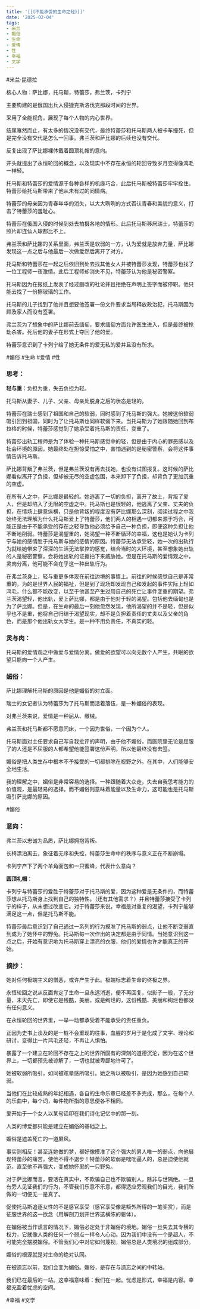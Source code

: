 ```yaml
---
title: '[[《不能承受的生命之轻》]]'
date: '2025-02-04'
tags:
- 米兰
- 媚俗
- 生命
- 爱情
- 性
- 幸福
- 文学
---
```

#米兰·昆德拉

核心人物：萨比娜，托马斯，特蕾莎，弗兰茨，卡列宁

主要构建的是俄国出兵入侵捷克斯洛伐克那段时间的世界。

采用了全能视角，展现了每个人物的内心世界。

结尾戛然而止，有太多的情况没有交代，最终特蕾莎和托马斯两人被卡车撞死，但是完全没有交代是怎么一回事。弗兰茨和萨比娜的后续也没有交代。

反复出现了萨比娜裸体戴着圆顶礼帽的意向。

开头就提出了永恒轮回的概念，以及现实中不存在永恒的轮回导致岁月变得像鸿毛一样轻。

托马斯和特蕾莎的爱情源于各种各样的机缘巧合，此后托马斯被特蕾莎牢牢拴住。特蕾莎给托马斯带来了他从未有过的同情病。

特蕾莎的母亲因为青春年华的消失，以大大咧咧的方式否认青春和美貌的意义，打击了特蕾莎的羞耻心。

特蕾莎在俄国入侵的时候到处去拍摄各地的情形。此后托马斯移居瑞士，特蕾莎的照片却连仙人球都比不上。

弗兰茨和萨比娜的关系里面，弗兰茨是软弱的一方，认为爱就是放弃力量，萨比娜发现这一点之后与他最后一次做爱然后离开了对方。

托马斯和特蕾莎在一起之后依旧到处去找其他女人并被特蕾莎发现，特蕾莎也找了一位工程师一夜激情。此后工程师却消失不见，特蕾莎认为他是秘密警察。

托马斯因为在报纸上发表了经过删改的社论并且拒绝在声明上签字而被停职。他只能去找了一份擦玻璃的工作。

托马斯的儿子找到了他并且想要他签署一份文件要求当局释放政治犯，托马斯因为顾及家人而没有签署。

弗兰茨为了想象中的萨比娜前去缅甸，要求缅甸方面允许医生进入，但是最终被抢劫杀害。死后他的妻子在形式上夺回了他的爱。

特蕾莎意识到了卡列宁给了她无条件的爱无私的爱并且没有所求。

#媚俗 #生命 #爱情 #性


### 思考：
**轻与重**：负担为重，失去负担为轻。

托马斯从妻子、儿子、父亲、母亲处脱身之后的状态是轻的。

特蕾莎在瑞士感到了祖国和自己的软弱，同时感到了托马斯的强大。她被这份软弱吸引回到祖国，同时为了让托马斯也同样软弱下来。当托马斯为了她跟随她回到布拉格的时候，特蕾莎感觉到了她承受着托马斯的责任，变重了。

特蕾莎出轨工程师是为了体验一种托马斯感觉中的轻，但是由于内心的罪恶感以及社会环境的原因，她最终处在担惊受怕之中，害怕遇到的是秘密警察，会将这件事情告诉托马斯。

萨比娜背叛了弗兰茨，但是弗兰茨没有再去找她，也没有试图报复。这时候的萨比娜看似离开了负担，但却被无尽的空虚包围，本来卸下了负担，却背负了更加沉重的空虚。

在所有人之中，萨比娜是最轻的。她逃离了一切的负担，离开了故土，背叛了爱人，但是却陷入了无限的空虚之中。托马斯也是很轻的，他逃离了父亲、丈夫的负担，在情场上肆意纵横，只是他背叛的程度没有萨比娜那么深刻，阅读过程之中我始终无法理解为什么托马斯爱上了特蕾莎，他们两人的相遇一切都来源于巧合，可能正是由于不能承受的存在之轻导致他必须给予自己一种负担，即便这种负担让他不断地削弱。特蕾莎是渴望重的，她渴望一种不断循环的幸福，这也是她认为卡列宁与她的感情胜于托马斯与她的感情的原因。特蕾莎无法承受轻，她一次的出轨行为就给她带来了深深的生活无法掌控的感觉，结合当时的大环境，甚至想象她出轨的人是秘密警察，会将她出轨的证据拍下来威胁她。但是在托马斯的爱情观之中，灵肉分离，他可能不会在乎这一种出轨行为。

在弗兰茨身上，轻与重更多体现在前往边境的事情上。前往的时候感觉自己是非常重的，为的是世界人民的福祉，但是到了现场却发现自己和发起的事件实际上轻如鸿毛，什么都不能改变，以至于他甚至产生过用自己的死亡让事件变重的期望。弗兰茨渴望轻，他出轨，爱上萨比娜，都是由于他对于轻的渴望。包括他去缅甸也是为了萨比娜。但是，在生命的最后一刻他忽然发现，他所渴望的并不是轻，但是似乎也不是重，他将自己归结于渴望现实，却不是负担着责任的丈夫以及父亲的角色，而是那个他出轨女大学生。是一种不用负责任，不真实的轻。

### 灵与肉：
托马斯的爱情观之中做爱与爱情分离。做爱的欲望可以向无数个人产生，共眠的欲望只能向一个人产生。

### 媚俗：
萨比娜理解托马斯的原因是他是媚俗的对立面。

瑞士的女记者认为特蕾莎为了托马斯而活着落伍，是一种媚俗的表现。

对弗兰茨来说，爱情是一种屈从、缴械。

弗兰茨和托马斯都不愿意同床，一个因为世俗，一个因为个人。

托马斯面对主任要求自己写自我批评的声明，由于他不媚俗，而医院里无论是屈服了的人还是不屈服的人都希望他能签署这份声明，所以他最终没有去签。

媚俗是把人类生存中根本不予接受的一切都排除在视野之外。在其中，人们能够安全地生活。

我的理解之中，媚俗是非常容易的选择。一种跟随着大众走，失去自我思考能力的价值观，是最轻易的选择。而不媚俗则意味着能量以及生命力，这可能也是托马斯吸引萨比娜的原因。

#媚俗


### 意向：
弗兰茨以忠诚为品质，萨比娜拥抱背叛。

长椅漂泊离去，象征着无序和失控，特蕾莎生命中的秩序与意义正在不断崩塌。

卡列宁产下了两个羊角面包和一只蜜蜂，代表什么意向？

**圆顶礼帽**：

卡列宁与特蕾莎的爱胜于特蕾莎对于托马斯的爱，因为这种爱是无条件的，而特蕾莎想从托马斯身上找到自己的独特性。（还有其他需求？）并且特蕾莎接受了卡列宁的样子，从未想过改变它。对于特蕾莎来说，幸福是对重复的渴望，卡列宁能够满足这一点，但是托马斯不能。

特蕾莎最后意识到了自己通过一系列的行为摸准了托马斯的弱点，让他不断变弱直到成为了她怀中的野兔。托马斯每一次作出的决定都是由于同情。当她意识到这一点之后，开始有意识地为托马斯穿上漂亮的衣服，他们的爱情也许才能真正的开始。



### 摘抄：
她对任何极端主义的憎恶，或许产生于此。极端标志着生命的终极之界。

永恒轮回之说从反面肯定了生命一旦永远消逝，便不再回复，似影子一般，了无分量，未灭先亡，即使它是残酷，美丽，或是绚烂的，这份残酷、美丽和绚烂也都没有任何意义。

在永恒轮回的世界里，一举一动都承受着不能承受的责任重负。

正因为史书上谈及的是一桩不会重现的往事，血腥的岁月于是化成了文字、理论和研讨，变得比一片鸿毛还轻，不再让人惧怕。

暴露了一个建立在轮回不存在之上的世界所固有的深刻的道德沉沦，因为在这个世界上，一切都预先被谅解了，一切也就被卑鄙地许可了。

她被软弱所吸引，如同被眩晕感所吸引。她之所以被吸引，是因为她感到自己软弱。

当他们在比较成熟的年纪相遇，各自的生命乐章已经差不多完成，那么，在每个人的乐曲中，每个词，每件物所指的意思便各不相同。

爱开始于一个女人以某句话印在我们诗化记忆中的那一刻。

人类的博爱都只能是建立在媚俗的基础之上。

媚俗是遮盖死亡的一道屏风。

事实则相反！甚至连她做的梦，都好像摸准了这个强大的男人唯一的弱点，向他展现特蕾莎的痛苦，使他不得不退步！特蕾莎的软弱是咄咄逼人的，总是迫使他就范，直至他不再强大，变成她怀里的一只野兔。

对于萨比娜而言，要活在真实中，不欺骗自己也不欺骗别人，除非与世隔绝。一旦有旁人见证我们的行为，不管我们乐意不乐意，都得适应旁观我们的目光，我们所做的一切便无一是真了。

促使托马斯追逐女性的不是感官享受（感官享受像是额外所得的一笔奖赏），而是征服世界的这一欲念（用解剖刀划开世界这横陈的躯体）。

在媚俗被当作谎言的情况下，媚俗必定处于非媚俗的境地。媚俗一旦失去其专横的权力，它就像人类的任何一个弱点一样令人心动。因为我们中没有一个是超人，不可能完全摆脱媚俗。不管我们心中对它如何蔑视，媚俗总是人类境况的组成部分。

媚俗的根源就是对生命的绝对认同。

在被遗忘以前，我们会变为媚俗。媚俗，是存在与遗忘之间的中转站。

我们已在最后的一站。这幸福意味着：我们在一起。忧虑是形式，幸福是内容。幸福充盈着忧虑的空间。

#幸福 #文学
